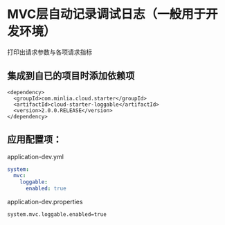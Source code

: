 # MVC层自动记录调试日志（一般用于开发环境）

打印出请求参数与各项请求指标  


## 集成到自已的项目时添加依赖项  
```pom
<dependency>
  <groupId>com.minlia.cloud.starter</groupId>
  <artifactId>cloud-starter-loggable</artifactId>
  <version>2.0.0.RELEASE</version>
</dependency>
```

## 应用配置项：

application-dev.yml
```yaml
system:
  mvc:
    loggable:
      enabled: true
```

application-dev.properties

```properties
system.mvc.loggable.enabled=true
```